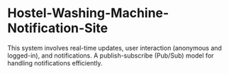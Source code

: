 # Hostel-Washing-Machine-Notification-Site
This system involves real-time updates, user interaction (anonymous and logged-in), and notifications. A publish-subscribe (Pub/Sub) model for handling notifications efficiently.
